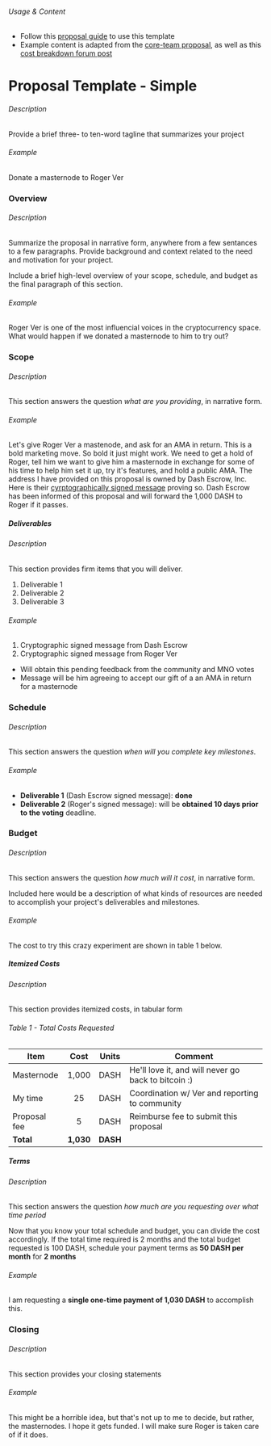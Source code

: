 ###### Usage & Content
* Follow this [proposal guide](https://github.com/dashcommunity/guides/blob/master/create_proposal_from_template.md) to use this template
* Example content is adapted from the [core-team proposal](https://www.dashcentral.org/p/core-team), as well as this [cost breakdown forum post](https://www.dash.org/forum/threads/core-proposal-split-proposal.9188/) 

# Proposal Template - Simple

###### Description
Provide a brief three- to ten-word tagline that summarizes your project 

###### Example
Donate a masternode to Roger Ver

### Overview

###### Description
Summarize the proposal in narrative form, anywhere from a few sentances to a few paragraphs.  Provide background and context related to the need and motivation for your project.  

Include a brief high-level overview of your scope, schedule, and budget as the final paragraph of this section.

###### Example
Roger Ver is one of the most influencial voices in the cryptocurrency space.  What would happen if we donated a masternode to him to try out?

### Scope

###### Description
This section answers the question *what are you providing*, in narrative form.

###### Example
Let's give Roger Ver a mastenode, and ask for an AMA in return.  This is a bold marketing move.  So bold it just might work.  We need to get a hold of Roger, tell him we want to give him a masternode in exchange for some of his time to help him set it up, try it's features, and hold a public AMA.  The address I have provided on this proposal is owned by Dash Escrow, Inc.  Here is their [cyrptographically signed message](dummylink) proving so.  Dash Escrow has been informed of this proposal and will forward the 1,000 DASH to Roger if it passes. 

##### Deliverables

###### Description
This section provides firm items that you will deliver.

1. Deliverable 1
2. Deliverable 2
3. Deliverable 3

###### Example

1. Cryptographic signed message from Dash Escrow 
2. Cryptographic signed message from Roger Ver
  * Will obtain this pending feedback from the community and MNO votes
  * Message will be him agreeing to accept our gift of a an AMA in return for a masternode

### Schedule

###### Description
This section answers the question *when will you complete key milestones*.  

###### Example

* **Deliverable 1** (Dash Escrow signed message):  **done**
* **Deliverable 2** (Roger's signed message): will be **obtained 10 days prior to the voting** deadline. 

### Budget

###### Description
This section answers the question *how much will it cost*, in narrative form.  

Included here would be a description of what kinds of resources are needed to accomplish your project's deliverables and milestones.  

###### Example

The cost to try this crazy experiment are shown in table 1 below.

##### Itemized Costs

###### Description
This section provides itemized costs, in tabular form

###### Table 1 - Total Costs Requested
|   Item        |    Cost   |   Units  |                       Comment                        |
|---------------|:---------:|:--------:|------------------------------------------------------|
| Masternode    |   1,000   |    DASH  | He'll love it, and will never go back to bitcoin :)  |
| My time       |      25   |    DASH  | Coordination w/ Ver and reporting to community       |
| Proposal fee  |       5   |    DASH  | Reimburse fee to submit this proposal                |
| **Total**     | **1,030** | **DASH** |                                                      |

##### Terms

###### Description
This section answers the question *how much are you requesting over what time period*

Now that you know your total schedule and budget, you can divide the cost accordingly.  If the total time required is 2 months and the total budget requested is 100 DASH, schedule your payment terms as **50 DASH per month** for **2 months**

###### Example
I am requesting a **single one-time payment of 1,030 DASH**  to accomplish this. 

### Closing

###### Description
This section provides your closing statements

###### Example
This might be a horrible idea, but that's not up to me to decide, but rather, the masternodes.  I hope it gets funded.  I will make sure Roger is taken care of if it does.
